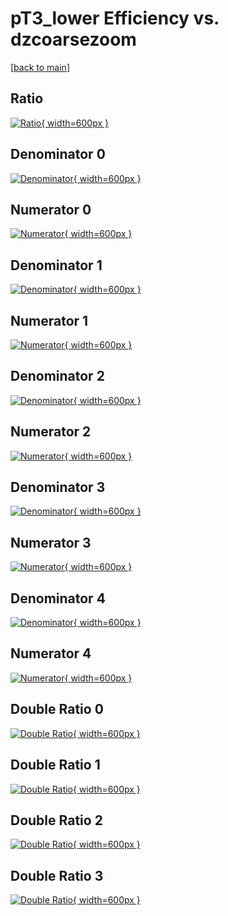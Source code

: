 # pT3_lower Efficiency vs. dzcoarsezoom

[[back to main](./)]



## Ratio

[![Ratio](../mtv/var/pT3_lower_loweta_211_-1_eff_dzcoarsezoom.png){ width=600px }](../mtv/var/pT3_lower_loweta_211_-1_eff_dzcoarsezoom.pdf)

## Denominator 0

[![Denominator](../mtv/den/pT3_lower_loweta_211_-1_eff_dzcoarsezoom_den0.png){ width=600px }](../mtv/den/pT3_lower_loweta_211_-1_eff_dzcoarsezoom_den0.pdf)

## Numerator 0

[![Numerator](../mtv/num/pT3_lower_loweta_211_-1_eff_dzcoarsezoom_num0.png){ width=600px }](../mtv/num/pT3_lower_loweta_211_-1_eff_dzcoarsezoom_num0.pdf)

## Denominator 1

[![Denominator](../mtv/den/pT3_lower_loweta_211_-1_eff_dzcoarsezoom_den1.png){ width=600px }](../mtv/den/pT3_lower_loweta_211_-1_eff_dzcoarsezoom_den1.pdf)

## Numerator 1

[![Numerator](../mtv/num/pT3_lower_loweta_211_-1_eff_dzcoarsezoom_num1.png){ width=600px }](../mtv/num/pT3_lower_loweta_211_-1_eff_dzcoarsezoom_num1.pdf)

## Denominator 2

[![Denominator](../mtv/den/pT3_lower_loweta_211_-1_eff_dzcoarsezoom_den2.png){ width=600px }](../mtv/den/pT3_lower_loweta_211_-1_eff_dzcoarsezoom_den2.pdf)

## Numerator 2

[![Numerator](../mtv/num/pT3_lower_loweta_211_-1_eff_dzcoarsezoom_num2.png){ width=600px }](../mtv/num/pT3_lower_loweta_211_-1_eff_dzcoarsezoom_num2.pdf)

## Denominator 3

[![Denominator](../mtv/den/pT3_lower_loweta_211_-1_eff_dzcoarsezoom_den3.png){ width=600px }](../mtv/den/pT3_lower_loweta_211_-1_eff_dzcoarsezoom_den3.pdf)

## Numerator 3

[![Numerator](../mtv/num/pT3_lower_loweta_211_-1_eff_dzcoarsezoom_num3.png){ width=600px }](../mtv/num/pT3_lower_loweta_211_-1_eff_dzcoarsezoom_num3.pdf)

## Denominator 4

[![Denominator](../mtv/den/pT3_lower_loweta_211_-1_eff_dzcoarsezoom_den4.png){ width=600px }](../mtv/den/pT3_lower_loweta_211_-1_eff_dzcoarsezoom_den4.pdf)

## Numerator 4

[![Numerator](../mtv/num/pT3_lower_loweta_211_-1_eff_dzcoarsezoom_num4.png){ width=600px }](../mtv/num/pT3_lower_loweta_211_-1_eff_dzcoarsezoom_num4.pdf)

## Double Ratio 0

[![Double Ratio](../mtv/ratio/pT3_lower_loweta_211_-1_eff_dzcoarsezoom_ratio0.png){ width=600px }](../mtv/ratio/pT3_lower_loweta_211_-1_eff_dzcoarsezoom_ratio0.pdf)

## Double Ratio 1

[![Double Ratio](../mtv/ratio/pT3_lower_loweta_211_-1_eff_dzcoarsezoom_ratio1.png){ width=600px }](../mtv/ratio/pT3_lower_loweta_211_-1_eff_dzcoarsezoom_ratio1.pdf)

## Double Ratio 2

[![Double Ratio](../mtv/ratio/pT3_lower_loweta_211_-1_eff_dzcoarsezoom_ratio2.png){ width=600px }](../mtv/ratio/pT3_lower_loweta_211_-1_eff_dzcoarsezoom_ratio2.pdf)

## Double Ratio 3

[![Double Ratio](../mtv/ratio/pT3_lower_loweta_211_-1_eff_dzcoarsezoom_ratio3.png){ width=600px }](../mtv/ratio/pT3_lower_loweta_211_-1_eff_dzcoarsezoom_ratio3.pdf)

